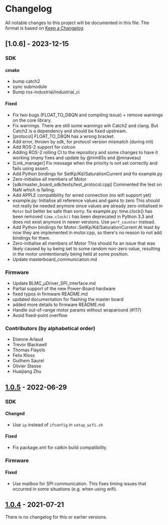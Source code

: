 # Changelog

All notable changes to this project will be documented in this file.
The format is based on [Keep a Changelog](https://keepachangelog.com/en/1.0.0/).


## [1.0.6] - 2023-12-15

### SDK

#### cmake
- bump catch2
- sync submodule
- Bump ros-industrial/industrial_ci
	
#### Fixed
- Fix two bugs (FLOAT_TO_D8QN and compiling issue) + remove warnings on the core library.
- Fix warnings. There are still some warnings wih Catch2 and clang. But Catch2 is a dependency and should be fixed upstream.
- [protocol] FLOAT_TO_D8QN has a wrong bracket. 
- Add error, thrown by sdk, for protocol version mismatch (during init)
- Add ROS-2 support for colcon
- Adding ROS-2 rolling CI to the repository and some changes to have it working (many fixes and update by @nim65s and @mnaveau)
- [Link_manager] Fix message when the priority is not set correctly and fails using assert.
- Add Python bindings for SetKp/Kd/SaturationCurrent and fix example.py
- Zero-initialise all members of Motor
- [sdk/master_board_sdk/tests/test_protocol.cpp] Commented the test on NaN which is failing.
- Add APPLE compatibility for wired connection (no wifi support yet)
- example.py: Initialise all reference values and gains to zero
This should not really be needed anymore since values are already
zero-initialised in `Motor` but better be safe than sorry.
fix example.py: time.clock() has been removed
`time.clock()` has been deprecated in Python 3.3 and does not exist
anymore in newer versions.  Use `perf_counter` instead.
- Add Python bindings for Motor::SetKp/Kd/SaturationCurrent
At least by now they are implemented in motor.cpp, so there's no reason
to not add bindings for them.
- Zero-initialise all members of Motor
This should fix an issue that was likely caused by `kp` being set to
some random non-zero value, resulting in the motor unintentionally being
held at some position.
- Update masterboard_communication.md

### Firmware
- Update BLMC_µDriver_SPI_interface.md
- Partial support of the new Power-Board hardware
- fixed typos in firmware README.md
- updated documentation for flashing the master board
- added more details to firmware README.md
- Handle out-of-range motor params without wraparound (#117)
- Avoid fixed-point overflow

### Contributors (by alphabetical order)
- Etienne Arlaud
- Trevor Blackwell
- Thomas Flayols
- Felix Kloss
- Guilhem Saurel
- Olivier Stasse
- Huaijiang Zhu

## [1.0.5] - 2022-06-29

### SDK
#### Changed
- Use `ip` instead of `ifconfig` in `setup_wifi.sh`

#### Fixed
- Fix package.xml for catkin build compatibility.

### Firmware
#### Fixed
- Use mailbox for SPI communication.  This fixes timing issues that occurred in
  some situations (e.g. when using wifi).


## [1.0.4] - 2021-07-21

There is no changelog for this or earlier versions.


[Unreleased]: https://github.com/open-dynamic-robot-initiative/master-board/compare/v1.0.6...HEAD
[1.0.5]: https://github.com/open-dynamic-robot-initiative/master-board/compare/v1.0.5...v1.0.6
[1.0.5]: https://github.com/open-dynamic-robot-initiative/master-board/compare/v1.0.4...v1.0.5
[1.0.4]: https://github.com/open-dynamic-robot-initiative/master-board/releases/tag/v1.0.4
